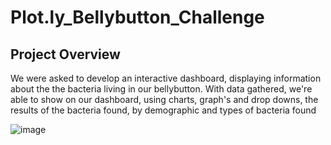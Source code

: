 # Plot.ly_Bellybutton_Challenge
## Project Overview
  We were asked to develop an interactive dashboard, displaying information about the the bacteria living in our bellybutton.  With data gathered, we're able to show on our dashboard, using charts, graph's and drop downs, the results of the bacteria found, by demographic and types of bacteria found



















![image](https://user-images.githubusercontent.com/94253815/154820260-7c831ae5-e0ee-4b64-aba9-8c3d6d7663d9.png)
